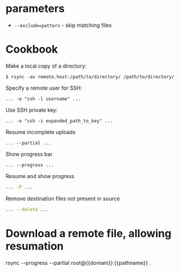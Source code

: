 # parameters

* `--exclude=pattern` - skip matching files

# Cookbook

Make a local copy of a directory:

```
$ rsync -av remote.host:/path/to/directory/ /path/to/directory/
```

Specify a remote user for SSH:

```
... -e "ssh -l username" ...
```

Use SSH private key:

```
... -e "ssh -i expanded_path_to_key" ...
```

Resume incomplete uploads

```
... --partial ...
```

Show progress bar

```
... --progress ...
```

Resume and show progress

```sh
... -P ...
```

Remove destination files not present in source

```sh
... --delete ...
```

# Download a remote file, allowing resumation

rsync --progress --partial root@{{domain}}:{{pathname}} .
